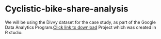 # Cyclistic-bike-share-analysis
We will be using the Divvy dataset for the case study, as part of the Google Data Analytics Program.[Click link to download](file:///C:/Users/DELL/Downloads/CASE-STUDY-CYCLISTIC-BIKE_SHARE%20(1).html#) Project which was created in R studio.
